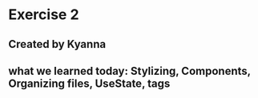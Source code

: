 # Exercise 2
## Created by Kyanna 
## what we learned today: Stylizing, Components, Organizing files, UseState, tags